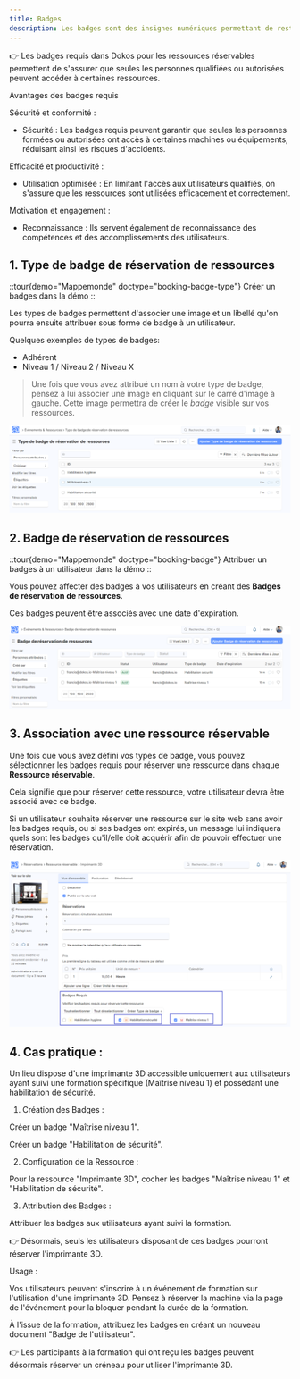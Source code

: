 ```yaml
---
title: Badges
description: Les badges sont des insignes numériques permettant de restreindre l'accès à certaines ressources aux utilisateurs qui leur sont associés.
---
```


👉 Les badges requis dans Dokos pour les ressources réservables permettent de s'assurer que seules les personnes qualifiées ou autorisées peuvent accéder à certaines ressources.

Avantages des badges requis

Sécurité et conformité :

- Sécurité : Les badges requis peuvent garantir que seules les personnes formées ou autorisées ont accès à certaines machines ou équipements, réduisant ainsi les risques d'accidents.

Efficacité et productivité :

- Utilisation optimisée : En limitant l'accès aux utilisateurs qualifiés, on s'assure que les ressources sont utilisées efficacement et correctement.

Motivation et engagement :

- Reconnaissance : Ils servent également de reconnaissance des compétences et des accomplissements des utilisateurs.

## 1. Type de badge de réservation de ressources

::tour{demo="Mappemonde" doctype="booking-badge-type"}
Créer un badges dans la démo
::

Les types de badges permettent d'associer une image et un libellé qu'on pourra ensuite attribuer sous forme de badge à un utilisateur.

Quelques exemples de types de badges:

- Adhérent
- Niveau 1 / Niveau 2 / Niveau X

> Une fois que vous avez attribué un nom à votre type de badge, pensez à lui associer une image en cliquant sur le carré d'image à gauche.
> Cette image permettra de créer le _badge_ visible sur vos ressources.

![Cette image permet de visualiser plusieurs exemples de badges requis.](/typedebadgesdereservation.png)

## 2. Badge de réservation de ressources

::tour{demo="Mappemonde" doctype="booking-badge"}
Attribuer un badges à un utilisateur dans la démo
::

Vous pouvez affecter des badges à vos utilisateurs en créant des **Badges de réservation de ressources**.

Ces badges peuvent être associés avec une date d'expiration.

![Cette image permet de visualiser l'attribution des badges.](/badgesdereservation.png)

## 3. Association avec une ressource réservable

Une fois que vous avez défini vos types de badge, vous pouvez sélectionner les badges requis pour réserver une ressource dans chaque **Ressource réservable**.

Cela signifie que pour réserver cette ressource, votre utilisateur devra être associé avec ce badge.

Si un utilisateur souhaite réserver une ressource sur le site web sans avoir les badges requis, ou si ses badges ont expirés, un message lui indiquera quels sont les badges qu'il/elle doit acquérir afin de pouvoir effectuer une réservation.

![Cette image permet de visualiser la zone permettant de sélectionner les badges dans une ressource.](/badgesrequisdansressource.png)


## 4. Cas pratique :

Un lieu dispose d'une imprimante 3D accessible uniquement aux utilisateurs ayant suivi une formation spécifique (Maîtrise niveau 1) et possédant une habilitation de sécurité.

1. Création des Badges :

Créer un badge "Maîtrise niveau 1".

Créer un badge "Habilitation de sécurité".

2. Configuration de la Ressource :

Pour la ressource "Imprimante 3D", cocher les badges "Maîtrise niveau 1" et "Habilitation de sécurité".

3. Attribution des Badges :

Attribuer les badges aux utilisateurs ayant suivi la formation.

👉 Désormais, seuls les utilisateurs disposant de ces badges pourront réserver l'imprimante 3D.

Usage :

Vos utilisateurs peuvent s'inscrire à un événement de formation sur l'utilisation d'une imprimante 3D. Pensez à réserver la machine via la page de l'événement pour la bloquer pendant la durée de la formation.

À l'issue de la formation, attribuez les badges en créant un nouveau document "Badge de l'utilisateur".

👉 Les participants à la formation qui ont reçu les badges peuvent désormais réserver un créneau pour utiliser l'imprimante 3D.